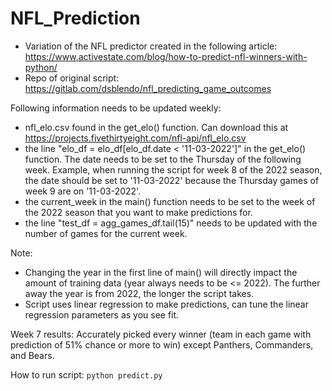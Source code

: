 # NFL_Prediction
- Variation of the NFL predictor created in the following article: https://www.activestate.com/blog/how-to-predict-nfl-winners-with-python/
- Repo of original script: https://gitlab.com/dsblendo/nfl_predicting_game_outcomes

Following information needs to be updated weekly:
- nfl_elo.csv found in the get_elo() function. Can download this at https://projects.fivethirtyeight.com/nfl-api/nfl_elo.csv
- the line "elo_df = elo_df[elo_df.date < '11-03-2022']" in the get_elo() function. The date needs to be set to the Thursday of the following week. Example, when running the script for week 8 of the 2022 season, the date should be set to '11-03-2022' because the Thursday games of week 9 are on '11-03-2022'.
- the current_week in the main() function needs to be set to the week of the 2022 season that you want to make predictions for.
- the line "test_df = agg_games_df.tail(15)" needs to be updated with the number of games for the current week.

Note:
- Changing the year in the first line of main() will directly impact the amount of training data (year always needs to be <= 2022). The further away the year is from 2022, the longer the script takes.
- Script uses linear regression to make predictions, can tune the linear regression parameters as you see fit.

Week 7 results:
Accurately picked every winner (team in each game with prediction of 51% chance or more to win) except Panthers, Commanders, and Bears.

How to run script: `python predict.py`

